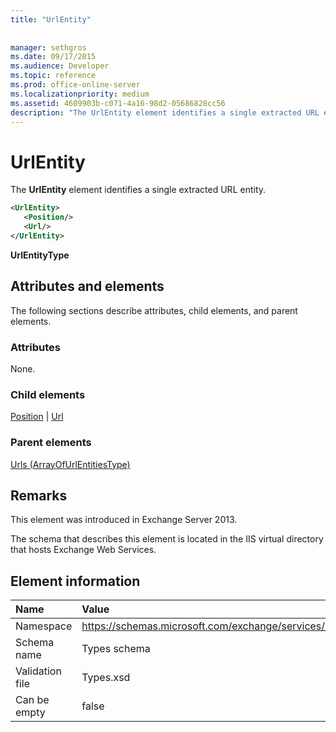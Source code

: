 ```yaml
---
title: "UrlEntity"
 
 
manager: sethgros
ms.date: 09/17/2015
ms.audience: Developer
ms.topic: reference
ms.prod: office-online-server
ms.localizationpriority: medium
ms.assetid: 4609903b-c071-4a16-98d2-05686828cc56
description: "The UrlEntity element identifies a single extracted URL entity."
---
```


# UrlEntity

The **UrlEntity** element identifies a single extracted URL entity. 
  
```XML
<UrlEntity>
   <Position/>
   <Url/>
</UrlEntity>
```

 **UrlEntityType**
## Attributes and elements

The following sections describe attributes, child elements, and parent elements.
  
### Attributes

None.
  
### Child elements

[Position](position.md) | [Url ](url-ex15websvcsotherref.md)
  
### Parent elements

[Urls (ArrayOfUrlEntitiesType)](urls-arrayofurlentitiestype.md)
  
## Remarks

This element was introduced in Exchange Server 2013.
  
The schema that describes this element is located in the IIS virtual directory that hosts Exchange Web Services.
  
## Element information

|**Name**|**Value**|
|:-----|:-----|
|Namespace  <br/> |https://schemas.microsoft.com/exchange/services/2006/types  <br/> |
|Schema name  <br/> |Types schema  <br/> |
|Validation file  <br/> |Types.xsd  <br/> |
|Can be empty  <br/> |false  <br/> |
